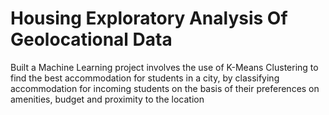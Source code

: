 # Housing Exploratory Analysis Of Geolocational Data
Built a Machine Learning project involves the use of K-Means Clustering to find the best accommodation for 
students in a city, by classifying accommodation for incoming students on the basis of their 
preferences on amenities, budget and proximity to the location
